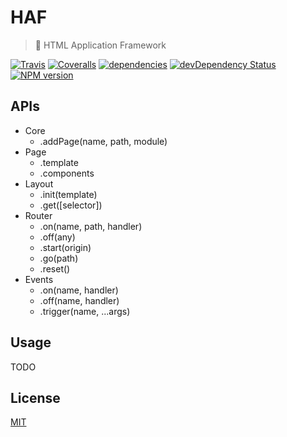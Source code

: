 # HAF

> :fork_and_knife: HTML Application Framework

[![Travis](https://img.shields.io/travis/crossjs/HAF.svg?style=flat-square)](https://travis-ci.org/crossjs/HAF)
[![Coveralls](https://img.shields.io/coveralls/crossjs/HAF.svg?style=flat-square)](https://coveralls.io/github/crossjs/HAF)
[![dependencies](https://david-dm.org/crossjs/HAF.svg?style=flat-square)](https://david-dm.org/crossjs/HAF)
[![devDependency Status](https://david-dm.org/crossjs/HAF/dev-status.svg?style=flat-square)](https://david-dm.org/crossjs/HAF#info=devDependencies)
[![NPM version](https://img.shields.io/npm/v/HAF.svg?style=flat-square)](https://npmjs.org/package/HAF)

## APIs

- Core
  - .addPage(name, path, module)
- Page
  - .template
  - .components
- Layout
  - .init(template)
  - .get([selector])
- Router
  - .on(name, path, handler)
  - .off(any)
  - .start(origin)
  - .go(path)
  - .reset()
- Events
  - .on(name, handler)
  - .off(name, handler)
  - .trigger(name, ...args)

## Usage

TODO

## License

[MIT](http://opensource.org/licenses/MIT)
